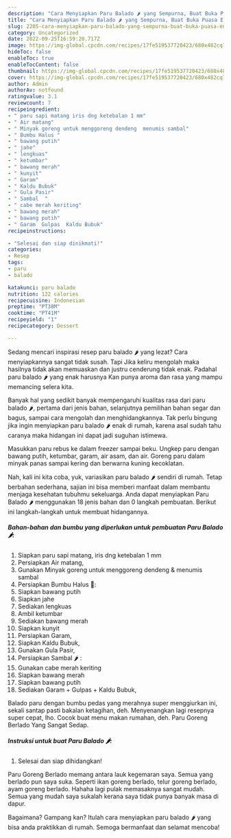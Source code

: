 ```yaml
---
description: "Cara Menyiapkan Paru Balado 🌶 yang Sempurna, Buat Buka Puasa Enak"
title: "Cara Menyiapkan Paru Balado 🌶 yang Sempurna, Buat Buka Puasa Enak"
slug: 2205-cara-menyiapkan-paru-balado-yang-sempurna-buat-buka-puasa-enak
category: Uncategorized
date: 2022-09-25T16:59:20.717Z
image: https://img-global.cpcdn.com/recipes/17fe519537720423/680x482cq70/paru-balado-foto-resep-utama.jpg
hideToc: false
enableToc: true
enableTocContent: false
thumbnail: https://img-global.cpcdn.com/recipes/17fe519537720423/680x482cq70/paru-balado-foto-resep-utama.jpg
cover: https://img-global.cpcdn.com/recipes/17fe519537720423/680x482cq70/paru-balado-foto-resep-utama.jpg
author: Admin
authorAv: notfound
ratingvalue: 3.1
reviewcount: 7
recipeingredient:
- " paru sapi matang iris dng ketebalan 1 mm"
- " Air matang"
- " Minyak goreng untuk menggoreng dendeng  menumis sambal"
- " Bumbu Halus "
- " bawang putih"
- " jahe"
- " lengkuas"
- " ketumbar"
- " bawang merah"
- " kunyit"
- " Garam"
- " Kaldu Bubuk"
- " Gula Pasir"
- " Sambal  "
- " cabe merah keriting"
- " bawang merah"
- " bawang putih"
- " Garam  Gulpas  Kaldu Bubuk"
recipeinstructions:

- "Selesai dan siap dinikmati!"
categories:
- Resep
tags:
- paru
- balado

katakunci: paru balado 
nutrition: 122 calories
recipecuisine: Indonesian
preptime: "PT38M"
cooktime: "PT41M"
recipeyield: "1"
recipecategory: Dessert

---
```



Sedang mencari inspirasi resep paru balado 🌶 yang lezat? Cara menyiapkannya sangat tidak susah. Tapi Jika keliru mengolah maka hasilnya tidak akan memuaskan dan justru cenderung tidak enak. Padahal paru balado 🌶 yang enak harusnya Kan punya aroma dan rasa yang mampu memancing selera kita.


Banyak hal yang sedikit banyak mempengaruhi kualitas rasa dari paru balado 🌶, pertama dari jenis bahan, selanjutnya pemilihan bahan segar dan bagus, sampai cara mengolah dan menghidangkannya. Tak perlu bingung jika ingin menyiapkan paru balado 🌶 enak di rumah, karena asal sudah tahu caranya maka hidangan ini dapat jadi suguhan istimewa.

Masukkan paru rebus ke dalam freezer sampai beku. Ungkep paru dengan bawang putih, ketumbar, garam, air asam, dan air. Goreng paru dalam minyak panas sampai kering dan berwarna kuning kecoklatan.


Nah, kali ini kita coba, yuk, variasikan paru balado 🌶 sendiri di rumah. Tetap berbahan sederhana, sajian ini bisa memberi manfaat dalam membantu menjaga kesehatan tubuhmu sekeluarga. Anda dapat menyiapkan Paru Balado 🌶 menggunakan 18 jenis bahan dan 0 langkah pembuatan. Berikut ini langkah-langkah untuk membuat hidangannya.

<!--inarticleads1-->

##### Bahan-bahan dan bumbu yang diperlukan untuk pembuatan Paru Balado 🌶:

1. Siapkan  paru sapi matang, iris dng ketebalan 1 mm
1. Persiapkan  Air matang,
1. Gunakan  Minyak goreng untuk menggoreng dendeng &amp; menumis sambal
1. Persiapkan  Bumbu Halus 🧄:
1. Siapkan  bawang putih
1. Siapkan  jahe
1. Sediakan  lengkuas
1. Ambil  ketumbar
1. Sediakan  bawang merah
1. Siapkan  kunyit
1. Persiapkan  Garam,
1. Siapkan  Kaldu Bubuk,
1. Gunakan  Gula Pasir,
1. Persiapkan  Sambal 🌶 :
1. Gunakan  cabe merah keriting
1. Siapkan  bawang merah
1. Siapkan  bawang putih
1. Sediakan  Garam + Gulpas + Kaldu Bubuk,


Balado paru dengan bumbu pedas yang merahnya super menggiurkan ini, sekali santap pasti bakalan ketagihan, deh. Menyenangkan lagi resepnya super cepat, lho. Cocok buat menu makan rumahan, deh. Paru Goreng Berlado Yang Sangat Sedap. 

<!--inarticleads2-->

##### Instruksi untuk buat Paru Balado 🌶:


1. Selesai dan siap dihidangkan!

Paru Goreng Berlado memang antara lauk kegemaran saya. Semua yang berlado pun saya suka. Seperti ikan goreng berlado, telur goreng berlado, ayam goreng berlado. Hahaha lagi pulak memasaknya sangat mudah. Semua yang mudah saya sukalah kerana saya tidak punya banyak masa di dapur. 

Bagaimana? Gampang kan? Itulah cara menyiapkan paru balado 🌶 yang bisa anda praktikkan di rumah. Semoga bermanfaat dan selamat mencoba!
